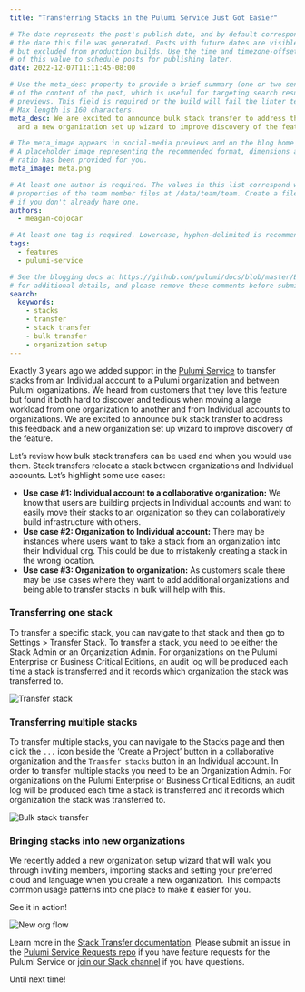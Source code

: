 ```yaml
---
title: "Transferring Stacks in the Pulumi Service Just Got Easier"

# The date represents the post's publish date, and by default corresponds with
# the date this file was generated. Posts with future dates are visible in development,
# but excluded from production builds. Use the time and timezone-offset portions of
# of this value to schedule posts for publishing later.
date: 2022-12-07T11:11:45-08:00

# Use the meta_desc property to provide a brief summary (one or two sentences)
# of the content of the post, which is useful for targeting search results or social-media
# previews. This field is required or the build will fail the linter test.
# Max length is 160 characters.
meta_desc: We are excited to announce bulk stack transfer to address this feedback
  and a new organization set up wizard to improve discovery of the feature.

# The meta_image appears in social-media previews and on the blog home page.
# A placeholder image representing the recommended format, dimensions and aspect
# ratio has been provided for you.
meta_image: meta.png

# At least one author is required. The values in this list correspond with the `id`
# properties of the team member files at /data/team/team. Create a file for yourself
# if you don't already have one.
authors:
  - meagan-cojocar

# At least one tag is required. Lowercase, hyphen-delimited is recommended.
tags:
  - features
  - pulumi-service

# See the blogging docs at https://github.com/pulumi/docs/blob/master/BLOGGING.md.
# for additional details, and please remove these comments before submitting for review.
search:
  keywords:
    - stacks
    - transfer
    - stack transfer
    - bulk transfer
    - organization setup
---
```


Exactly 3 years ago we added support in the [Pulumi Service](/product/pulumi-service) to transfer stacks from an Individual account to a Pulumi organization and between Pulumi organizations. We heard from customers that they love this feature but found it both hard to discover and tedious when moving a large workload from one organization to another and from Individual accounts to organizations. We are excited to announce bulk stack transfer to address this feedback and a new organization set up wizard to improve discovery of the feature.

<!--more-->

Let’s review how bulk stack transfers can be used and when you would use them. Stack transfers relocate a stack between organizations and Individual accounts. Let’s highlight some use cases:

- **Use case #1: Individual account to a collaborative organization:** We know that users are building projects in Individual accounts and want to easily move their stacks to an organization so they can collaboratively build infrastructure with others.
- **Use case #2: Organization to Individual account:** There may be instances where users want to take a stack from an organization into their Individual org. This could be due to mistakenly creating a stack in the wrong location.
- **Use case #3: Organization to organization:** As customers scale there may be use cases where they want to add additional organizations and being able to transfer stacks in bulk will help with this.

### Transferring one stack

To transfer a specific stack, you can navigate to that stack and then go to Settings > Transfer Stack. To transfer a stack, you need to be either the Stack Admin or an Organization Admin. For organizations on the Pulumi Enterprise or Business Critical Editions, an audit log will be produced each time a stack is transferred and it records which organization the stack was transferred to.

![Transfer stack](transfer_stack.png)

### Transferring multiple stacks

To transfer multiple stacks, you can navigate to the Stacks page and then click the `...` icon beside the ‘Create a Project’ button in a collaborative organization and the `Transfer stacks` button in an Individual account. In order to transfer multiple stacks you need to be an Organization Admin. For organizations on the Pulumi Enterprise or Business Critical Editions, an audit log will be produced each time a stack is transferred and it records which organization the stack was transferred to.

![Bulk stack transfer](bulk_transfer.png)

### Bringing stacks into new organizations

We recently added a new organization setup wizard that will walk you through inviting members, importing stacks and setting your preferred cloud and language when you create a new organization. This compacts common usage patterns into one place to make it easier for you.

See it in action!

![New org flow](new-org-flow.png)

Learn more in the [Stack Transfer documentation](/docs/pulumi-cloud/projects-and-stacks/#transferring-stacks). Please submit an issue in the [Pulumi Service Requests repo](https://github.com/pulumi/pulumi-cloud-requests/issues/new?assignees=&labels=kind%2Fenhancement&template=feature-request.md) if you have feature requests for the Pulumi Service or [join our Slack channel](https://slack.pulumi.com) if you have questions.

Until next time!
